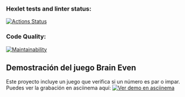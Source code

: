 ### Hexlet tests and linter status:
[![Actions Status](https://github.com/0S4K1H/fullstack-javascript-project-98/actions/workflows/hexlet-check.yml/badge.svg)](https://github.com/0S4K1H/fullstack-javascript-project-98/actions)

### Code Quality:
[![Maintainability](https://qlty.sh/gh/0S4K1H/projects/fullstack-javascript-project-98/maintainability.svg)](https://qlty.sh/gh/0S4K1H/projects/fullstack-javascript-project-98)

## Demostración del juego Brain Even 
Este proyecto incluye un juego que verifica si un número es par o impar.
Puedes ver la grabación en asciinema aquí:
[![Ver demo en asciinema](https://asciinema.org/a/ifxqSuZsJaOSj568RpYLn1Vkq.svg)](https://asciinema.org/a/ifxqSuZsJaOSj568RpYLn1Vkq)